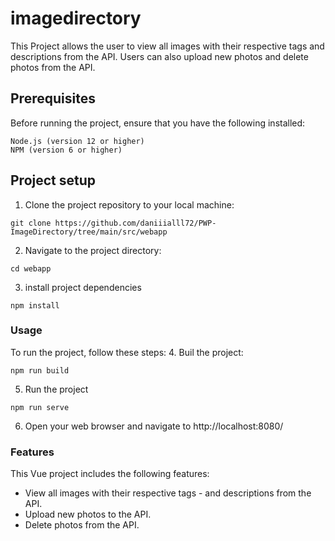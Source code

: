 # imagedirectory

This Project allows the user to view all images with their respective tags and descriptions from the API. Users can also upload new photos and delete photos from the API.

## Prerequisites

Before running the project, ensure that you have the following installed:

    Node.js (version 12 or higher)
    NPM (version 6 or higher)

## Project setup

1. Clone the project repository to your local machine:

```
git clone https://github.com/daniiialll72/PWP-ImageDirectory/tree/main/src/webapp
```

2. Navigate to the project directory:

```
cd webapp
```

3. install project dependencies

```
npm install
```

### Usage

To run the project, follow these steps: 4. Buil the project:

```
npm run build
```

5. Run the project

```
npm run serve
```

6. Open your web browser and navigate to http://localhost:8080/

### Features

This Vue project includes the following features:

- View all images with their respective tags - and descriptions from the API.
- Upload new photos to the API.
- Delete photos from the API.
